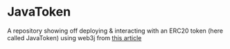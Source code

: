 # JavaToken
A repository showing off deploying & interacting with an ERC20 token (here called JavaToken) using web3j from [this article](https://medium.com/@nschapeler/a-primer-to-ethereum-token-development-using-java-and-web3j-52b24cc6c403)
